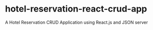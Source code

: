 # hotel-reservation-react-crud-app
A Hotel Reservation CRUD Application using React.js and JSON server
